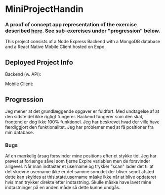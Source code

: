 # MiniProjectHandin

### A proof of concept app representation of the exercise described [here](https://docs.google.com/document/d/1w0NMC89QG3oRJBLbqG-01jZsRO8IKNxEXOa3Jinwb00/edit). See sub-exercises under "progression" below.


This project consists of a Node Express Backend with a MongoDB database and a React Native Mobile Client hosted on Expo. 

## Deployed Project Info
Backend (w. API): 

Mobile Client: 

## Progression
Jeg mener at det grundlæggende opgaver er fuldført. Med undtagelse af at den sidste del ikke rigtigt fungerer.
Backend fungerer som den skal, frontend er dog ikke 100% funktionel. Jeg har beskrevet hvad der ville have færdiggjort den funktionalitet.
Jeg har problemer med at få positioner fra min database.  



### Bugs
   Af en mærkelig årsag forsvinder mine positions efter et stykke tid. Jeg har prøvet at forlænge såvel som fjerne
   Expire variablen men de forsvinder alligevel.
   Når man indtaster et username og trykker "scan" lader det til at det skrevne username ikke er det samme som det der bliver sendt afsted
   dette kan skyldes at this.state.username måske ikke når at blive opdateret hvis man trykker direkte efter indtastning. Skulle måske have lavet 
   mine indtastninger på en anden måde så dette kunne undgås. 
